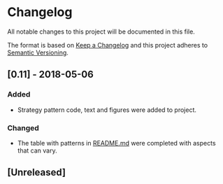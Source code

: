 # Changelog
All notable changes to this project will be documented in this file.

The format is based on [Keep a Changelog](http://keepachangelog.com/en/1.0.0/)
and this project adheres to [Semantic Versioning](http://semver.org/spec/v2.0.0.html).

## [0.11] - 2018-05-06
### Added
- Strategy pattern code, text and figures were added to project.

### Changed
- The table with patterns in [README.md](README.md) were completed with
  aspects that can vary.

## [Unreleased]

